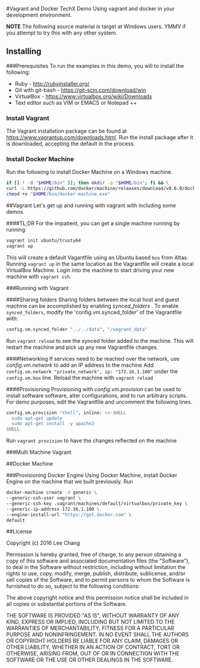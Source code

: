 #Vagrant and Docker TechX Demo
Using vagrant and docker in your development environment.

__NOTE__ The following source material is target at Windows users. YMMV if you attempt to try this with any other system.

## Installing
###Prerequisites
To run the examples in this demo, you will to install the following:
- Ruby - http://rubyinstaller.org/
- Git with git-bash - https://git-scm.com/download/win
- VirtualBox - https://www.virtualbox.org/wiki/Downloads
- Text editor such as VIM or EMACS or Notepad ++

### Install Vagrant
The Vagrant installation package can be found at https://www.vagrantup.com/downloads.html. Run the install package after it is downloaded, accepting the default in the process.

### Install Docker Machine
Run the following to install Docker Machine on a Windows machine.

```bash
if [[ ! -d "$HOME/bin" ]]; then mkdir -p "$HOME/bin"; fi && \
curl -L https://github.com/docker/machine/releases/download/v0.6.0/docker-machine-Windows-x86_64.exe > "$HOME/bin/docker-machine.exe" && \
chmod +x "$HOME/bin/docker-machine.exe"
```

##Vagrant
Let's get up and running with vagrant with including some demos.

####TL;DR
For the impatient, you can get a single machine running by running:

```bash
vagrant init ubuntu/trusty64
vagrant up
```

This will create a default Vagantfile using an Ubuntu based `box` from Altas.
Running `vagrant up` in the same location as the Vagrantfile will create a local VirtualBox Machine.
Login into the machine to start driving your new machine with `vagrant ssh`.


###Running with Vagrant

####Sharing folders
Sharing folders between the local host and guest machine can be accomplished by enabling _synced_folders_ .
To enable `synced_folders`, modify the 'config.vm.synced_folder' of the Vagrantfile with:

```bash
config.vm.synced_folder "../../data", "/vagrant_data"
```

Run `vagrant reload` to see the synced folder added to the machine. This will restart the machine and pick up any new Vagrantfile changes.

####Networking
If services need to be reached over the network, use _config.vm.network_ to add an IP address to the machine
Add `config.vm.network "private_network", ip: "172.16.1.100"` under the `config.vm.box` line.
Reload the machine with `vagrant reload`

####Provisioning
Provisioning with _config.vm.provision_ can be used to install software software, alter configurations, and to run arbitrary scripts.
For demo purposes, edit the Vagrantfile and uncomment the following lines.

```bash
config.vm.provision "shell", inline: <<-SHELL
  sudo apt-get update
  sudo apt-get install -y apache2
SHELL
```

Run `vagrant provision` to have the changes reflected on the machine

###Multi Machine Vagrant

##Docker Machine

###Provisioning Docker Engine
Using Docker Machine, install Docker Engine on the machine that we built previously.
Run

```bash
docker-machine create -d generic \
--generic-ssh-user vagrant \
--generic-ssh-key .vagrant/machines/default/virtualbox/private_key \
--generic-ip-address 172.16.1.100 \
--engine-install-url "https://get.docker.com" \
default
```

##License

Copyright (c) 2016 Lee Chang


Permission is hereby granted, free of charge, to any person obtaining a copy of this software and associated documentation files (the "Software"), to deal in the Software without restriction, including without limitation the rights to use, copy, modify, merge, publish, distribute, sublicense, and/or sell copies of the Software, and to permit persons to whom the Software is furnished to do so, subject to the following conditions:

The above copyright notice and this permission notice shall be included in all copies or substantial portions of the Software.

THE SOFTWARE IS PROVIDED "AS IS", WITHOUT WARRANTY OF ANY KIND, EXPRESS OR IMPLIED, INCLUDING BUT NOT LIMITED TO THE WARRANTIES OF MERCHANTABILITY, FITNESS FOR A PARTICULAR PURPOSE AND NONINFRINGEMENT. IN NO EVENT SHALL THE AUTHORS OR COPYRIGHT HOLDERS BE LIABLE FOR ANY CLAIM, DAMAGES OR OTHER LIABILITY, WHETHER IN AN ACTION OF CONTRACT, TORT OR OTHERWISE, ARISING FROM, OUT OF OR IN CONNECTION WITH THE SOFTWARE OR THE USE OR OTHER DEALINGS IN THE SOFTWARE.
